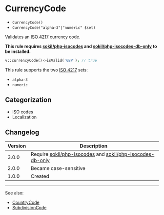 # CurrencyCode

- `CurrencyCode()`
- `CurrencyCode("alpha-3"|"numeric" $set)`

Validates an [ISO 4217][] currency code.

**This rule requires [sokil/php-isocodes][] and [sokil/php-isocodes-db-only][] to be installed.**

```php
v::currencyCode()->isValid('GBP'); // true
```

This rule supports the two [ISO 4217][] sets:

- `alpha-3`
- `numeric`

## Categorization

- ISO codes
- Localization

## Changelog

Version | Description
--------|-------------
  3.0.0 | Require [sokil/php-isocodes][] and [sokil/php-isocodes-db-only][]
  2.0.0 | Became case-sensitive
  1.0.0 | Created

***
See also:

- [CountryCode](CountryCode.md)
- [SubdivisionCode](SubdivisionCode.md)

[ISO 4217]: http://en.wikipedia.org/wiki/ISO_4217
[sokil/php-isocodes]: https://github.com/sokil/php-isocodes
[sokil/php-isocodes-db-only]: https://github.com/sokil/php-isocodes-db-only
